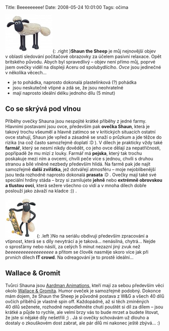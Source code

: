 Title: Beeeeeeeee!
Date: 2008-05-24 10:01:00
Tags: očima

![obrázek](images/60.jpg){: .right }**Shaun the Sheep** je můj nejnovější objev v oblasti sledování počítačové obrazovky za účelem pasivní relaxace. Opět britského původu. Abych byl spravedlivý – objev není přímo můj, poprvé jsem ovečky viděl na displeji Aceru od spolubydlícího. *Ovce* jsou jedinečné v několika
věcech…

-   je to pohádka, naprosto dokonalá plastelínková (?) pohádka
-   jsou neskutečně vtipné a zdá se, že jsou neohratelné
-   mají naprosto ideální délku jednoho dílu (5 minut)

## Co se skrývá pod vlnou

Příběhy ovečky Shauna jsou nespojité krátké příběhy z jedné farmy. Hlavními postavami jsou ovce, především pak **ovečka Shaun**, která je takový trochu všeuměl a hlavně zatímco se v kritických situacích ostatní ovce stahují, Shaun jde vpřed a zásadně se snaží o průzkum a jde těžce do rizika (na což často samozřejmě doplatí :D ). V dílech je prakticky vždy také **farmář**, který se nesmí nikdy dovědět, co jeho ovce dělají za nepatřičnosti, popřípadě že mu mizí z louky. Farmář má **pejska**, který tak trochu poskakuje mezi ním a ovcemi, chvíli peče více s jednou, chvíli s druhou stranou a bílé vlněné nezbedy především hlídá. Na farmě pak jde najít samozřejmě **další zvířátka**, jež dotvářejí atmosféru – moje nejoblíbenější jsou teda rozhodně naprosto dokonalá **prasata** :D . Ovečky mají také své speciální hrdiny stáda – brzy si zamilujete **jehně** nebo **extrémně obrovskou a tlustou ovci**, která sežere všechno co vidí a v mnoha dílech dobře poslouží jako závaží na kladce :)) .

![obrázek](images/61.jpg){: .left }No na seriálu obdivuji především zpracování a vtipnost, která se s díly nevytrácí a je taková… nenásilná, chytrá… Nejde o sprosťárny nebo násilí, za celých 5 minut nezazní jiný zvuk než *beeeeeeeeeeee­eeeeee* a přitom se člověk nasměje skoro více jak při prvních dílech **IT crowd**. Na odreagování je to prostě ideální…

## Wallace & Gromit

Tvůrci Shauna jsou [Aardman Animations](http://en.wikipedia.org/wiki/Aardman_Animations), kteří mají za sebou především věci okolo [Wallace & Gromita](http://en.wikipedia.org/wiki/Wallace_and_Gromit). Humor oveček je samozřejmě podobný. Dokonce mám dojem, že Shaun the Sheep je původně postava z W&G a všech 40 dílů ovčích příběhů je vlastně spin off. Každopádně, až si těch zmíněných 40 dílů seženete, rozhodně nepodlehněte chuti pouštět si díl za dílem – jsou krátké a půjde to rychle, ale velmi brzy vás to bude mrzet a budete litovat, že jste si nějaké díly nešetřili ;) . Já si ovečky schovávám už dlouho a dostaly o zkouškovém dost zabrat, ale pár dílů mi nakonec ještě zbývá… :)